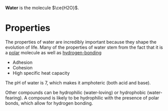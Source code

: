 **Water** is the molecule $\ce{H2O}$.

# Properties

The properties of water are incredibly important because they shape the evolution of life. Many of the properties of water stem from the fact that it is a [polar](../Chemistry/Polarity#polar-molecule) molecule as well as [hydrogen-bonding](../Chemistry/Intermolecular-Forces#hydrogen-bonding)


- Adhesion
- Cohesion
- High specific heat capacity

The pH of water is 7, which makes it amphoteric (both acid and base).

Other compounds can be hydrophilic (water-loving) or hydrophobic (water-fearing). A compound is likely to be hydrophilic with the presence of polar bonds, which allow for hydrogen bonding.
